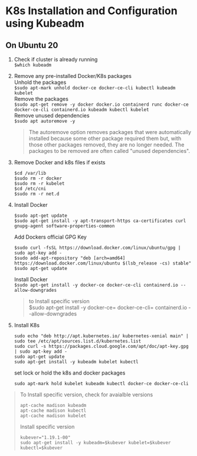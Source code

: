 # K8s Installation and Configuration using Kubeadm

## On Ubuntu 20
1. Check if cluster is already running  
   `$which kubeadm`
2. Remove any pre-installed Docker/K8s packages  
   Unhold the packages  
   `$sudo apt-mark unhold docker-ce docker-ce-cli kubectl kubeadm kubelet`  
   Remove the packages  
   `$sudo apt-get remove -y docker docker.io containerd runc docker-ce docker-ce-cli containerd.io kubeadm kubectl kubelet`  
   Remove unused dependencies  
   `$sudo apt autoremove -y`  
   
   > The autoremove option removes packages that were automatically installed because some other package required them but, with those other packages removed, they are no longer needed.
     The packages to be removed are often called "unused dependencies".
3. Remove Docker and k8s files if exists
   ```
   $cd /var/lib 
   $sudo rm -r docker  
   $sudo rm -r kubelet
   $cd /etc/cni
   $sudo rm -r net.d
   ```
4. Install Docker  
   ```
   $sudo apt-get update
   $sudo apt-get install -y apt-transport-https ca-certificates curl gnupg-agent software-properties-common
   ```
   Add Dockers official GPG Key
   ```
   $sudo curl -fsSL https://download.docker.com/linux/ubuntu/gpg | sudo apt-key add -
   $sudo add-apt-repository "deb [arch=amd64] https://download.docker.com/linux/ubuntu $(lsb_release -cs) stable"
   $sudo apt-get update
   ```
   Install Docker  
   `$sudo apt-get install -y docker-ce docker-ce-cli containerd.io --allow-downgrades`
   
   > to Install specific version  
   > $sudo apt-get install -y docker-ce=<DocerVersion> docker-ce-cli=<DocerVersion> containerd.io --allow-downgrades

5. Install K8s 
   ```
   sudo echo "deb http://apt.kubernetes.io/ kubernetes-xenial main" | sudo tee /etc/apt/sources.list.d/kubernetes.list  
   sudo curl -s https://packages.cloud.google.com/apt/doc/apt-key.gpg | sudo apt-key add -  
   sudo apt-get update  
   sudo apt-get install -y kubeadm kubelet kubectl
   ```
   set lock or hold the k8s and docker packages
   ```
   sudo apt-mark hold kubelet kubeadm kubectl docker-ce docker-ce-cli
   ```
  > To Install specific version, check for avaialble versions  
  > ```
  > apt-cache madison kubeadm    
  > apt-cache madison kubectl  
  > apt-cache madison kubelet 
  > ```
  > Install specific version
  > ```
  > kubever="1.19.1-00"  
  > sudo apt-get install -y kubeadm=$kubever kubelet=$kubever kubectl=$kubever
  > ```

